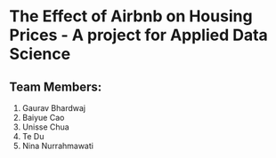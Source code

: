 # The Effect of Airbnb on Housing Prices - A project for Applied Data Science

## Team Members:
1. Gaurav Bhardwaj
2. Baiyue Cao
3. Unisse Chua
4. Te Du
5. Nina Nurrahmawati

